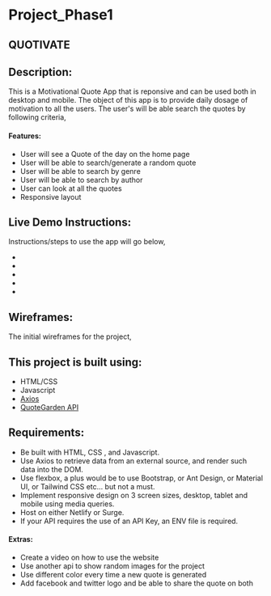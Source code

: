 # Project_Phase1

## **QUOTIVATE**

## Description:

This is a Motivational Quote App that is reponsive and can be used both in desktop and mobile.
The object of this app is to provide daily dosage of motivation to all the users. The user's will be able search the quotes by following criteria,

#### Features:
- User will see a Quote of the day on the home page
- User will be able to search/generate a random quote
- User will be able to search by genre
- User will be able to search by author
- User can look at all the quotes
- Responsive layout


## Live Demo Instructions:

Instructions/steps to use the app will go below,

- 
-
-
-
-



## Wireframes: 

The initial wireframes for the project,


## This project is built using:

- HTML/CSS
- Javascript
- [Axios](https://www.npmjs.com/package/axios)
- [QuoteGarden API](https://pprathameshmore.github.io/QuoteGarden/)



## Requirements:

- Be built with HTML, CSS , and Javascript.
- Use Axios to retrieve data from an external source, and render such data into the DOM.
- Use flexbox, a plus would be to use Bootstrap, or Ant Design, or Material UI, or Tailwind CSS etc… but not a must.
- Implement responsive design on 3 screen sizes, desktop, tablet and mobile using media queries.
- Host on either Netlify or Surge.
- If your API requires the use of an API Key, an ENV file is required.


#### Extras:

- Create a video on how to use the website
- Use another api to show random images for the project
- Use different color every time a new quote is generated
- Add facebook and twitter logo and be able to share the quote on both




